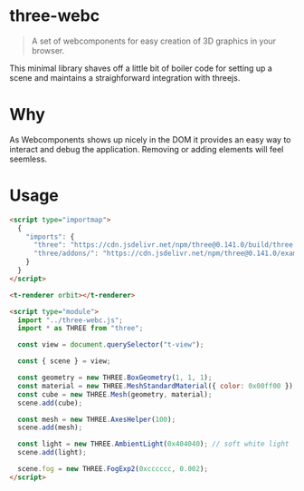 # three-webc

> A set of webcomponents for easy creation of 3D graphics in your browser.

This minimal library shaves off a little bit of boiler code for setting up a scene and maintains a straighforward integration with threejs.
# Why
As Webcomponents shows up nicely in the DOM it provides an easy way to interact and debug the application. Removing or adding elements will feel seemless.
# Usage
```html
<script type="importmap">
  {
    "imports": {
      "three": "https://cdn.jsdelivr.net/npm/three@0.141.0/build/three.module.js",
      "three/addons/": "https://cdn.jsdelivr.net/npm/three@0.141.0/examples/jsm/"
    }
  }
</script>

<t-renderer orbit></t-renderer>

<script type="module">
  import "../three-webc.js";
  import * as THREE from "three";

  const view = document.querySelector("t-view");

  const { scene } = view;

  const geometry = new THREE.BoxGeometry(1, 1, 1);
  const material = new THREE.MeshStandardMaterial({ color: 0x00ff00 });
  const cube = new THREE.Mesh(geometry, material);
  scene.add(cube);

  const mesh = new THREE.AxesHelper(100);
  scene.add(mesh);

  const light = new THREE.AmbientLight(0x404040); // soft white light
  scene.add(light);

  scene.fog = new THREE.FogExp2(0xcccccc, 0.002);
</script>
```
